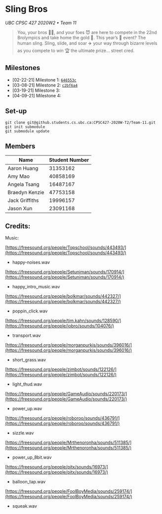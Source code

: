 # Sling Bros

*UBC CPSC 427 2020W2 • Team 11*

> You, your bros 👯‍♂️, and your foes 😈 are here to compete in the 22nd Brolympics and take home the gold 🥇.
This year’s 📆 event? The human sling. Sling, slide, and soar ✈️ your way through bizarre levels as you
compete to win 🏆 the ultimate prize... street cred.

## Milestones

- [02-22-21] Milestone 1: [`646553c`](https://github.students.cs.ubc.ca/CPSC427-2020W-T2/Team-11/commit/646553c6348b3a88ce9cca9a5fdd7acf8eae75d8)
- [03-08-21] Milestone 2: [`c2bf6a4`](https://github.students.cs.ubc.ca/CPSC427-2020W-T2/Team-11/commit/c2bf6a4bb94f7fc5f667b18d5a85fda089c080b9)
- [03-19-21] Milestone 3:
- [04-09-21] Milestone 4:

## Set-up

```
git clone git@github.students.cs.ubc.ca:CPSC427-2020W-T2/Team-11.git
git init submodule
git submodule update
```

## Members

| Name           | Student Number |
|----------------|----------------|
| Aaron Huang    | 31353162       |
| Amy Mao        | 40858169       |
| Angela Tsang   | 16487167       |
| Braedyn Kenzie | 47753158       |
| Jack Griffiths | 19996157       |
| Jason Xun      | 23091168       |


## Credits:
Music:

[https://freesound.org/people/Topschool/sounds/443493/](https://freesound.org/people/Topschool/sounds/443493/)

- happy-noises.wav

[https://freesound.org/people/Setuniman/sounds/170914/](https://freesound.org/people/Setuniman/sounds/170914/)

- happy_intro_music.wav

[https://freesound.org/people/bolkmar/sounds/442327/](https://freesound.org/people/bolkmar/sounds/442327/)

- poppin_click.wav

[https://freesound.org/people/tim.kahn/sounds/128590/](https://freesound.org/people/jobro/sounds/104076/)

- transport.wav

[https://freesound.org/people/morganpurkis/sounds/396016/](https://freesound.org/people/morganpurkis/sounds/396016/)

- short_grass.wav

[https://freesound.org/people/zimbot/sounds/122126/](https://freesound.org/people/zimbot/sounds/122126/)

- light_thud.wav

[https://freesound.org/people/GameAudio/sounds/220173/](https://freesound.org/people/GameAudio/sounds/220173/)

- power_up.wav

[https://freesound.org/people/roboroo/sounds/436791/](https://freesound.org/people/roboroo/sounds/436791/)

- sizzle.wav

[https://freesound.org/people/Mrthenoronha/sounds/511385/](https://freesound.org/people/Mrthenoronha/sounds/511385/)

- power_up_8bit.wav

[https://freesound.org/people/pitx/sounds/16973/](https://freesound.org/people/pitx/sounds/16973/)

- balloon_tap.wav

[https://freesound.org/people/FoolBoyMedia/sounds/259174/](https://freesound.org/people/FoolBoyMedia/sounds/259174/)

- squeak.wav
